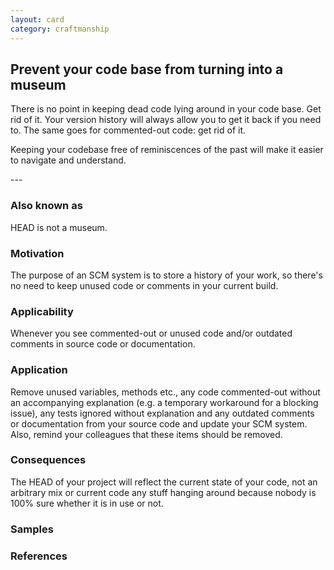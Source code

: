 ```yaml
---
layout: card
category: craftmanship
---
```

Prevent your code base from turning into a museum
---
<p>There is no point in keeping dead code lying around in
      your code base. Get rid of it. Your version history will always
      allow you to get it back if you need to. The same goes for
      commented-out code: get rid of it.</p>
<p>Keeping your codebase free of reminiscences of the past
      will make it easier to navigate and understand.</p>
---

### Also known as

HEAD is not a museum.

### Motivation

The purpose of an SCM system is to store a history of your work, so there's no need to keep unused code or comments in your current build.

### Applicability

Whenever you see commented-out or unused code and/or outdated comments in source code or documentation.

### Application

Remove unused variables, methods etc., any code commented-out without an accompanying explanation (e.g. a temporary workaround for a blocking issue), any tests ignored without explanation and any outdated comments or documentation from your source code and update your SCM system. Also, remind your colleagues that these items should be removed.

### Consequences

The HEAD of your project will reflect the current state of your code, not an arbitrary mix or current code any stuff hanging around because nobody is 100% sure whether it is in use or not.

### Samples

### References

